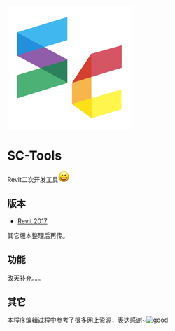 [![logo](https://github.com/YouRockMyWorld/SC-Tools/blob/master/doc/images/sc.svg)](https://github.com/YouRockMyWorld)

# SC-Tools

Revit二次开发工具![Smile](https://github.com/YouRockMyWorld/SC-Tools/blob/master/doc/images/%E5%BE%AE%E7%AC%911.png)



## 版本

* [Revit 2017](https://github.com/YouRockMyWorld/SC-Tools/tree/master/SCTools2017)

其它版本整理后再传。



## 功能

改天补充。。。



## 其它

本程序编辑过程中参考了很多网上资源，表达感谢~![good](https://github.com/YouRockMyWorld/SC-Tools/blob/master/doc/images/%E6%A3%92.png)